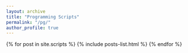 ```yaml
---
layout: archive
title: "Programming Scripts"
permalink: "/pg/"
author_profile: true
---
```

{% for post in site.scripts  %}
  {% include posts-list.html %}
{% endfor %}
